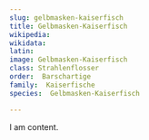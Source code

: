 ```yaml
---
slug: gelbmasken-kaiserfisch
title: Gelbmasken-Kaiserfisch
wikipedia: 
wikidata: 
latin:
image: Gelbmasken-Kaiserfisch
class: Strahlenflosser
order:  Barschartige
family:  Kaiserfische
species:  Gelbmasken-Kaiserfisch

---
```


I am content.
